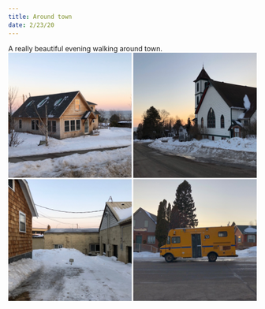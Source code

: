 ```yaml
---
title: Around town
date: 2/23/20
---
```

A really beautiful evening walking around town. 
![around town](photo.jpeg?cropResize=800,800)